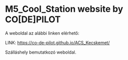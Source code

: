 # M5_Cool_Station website by CO[DE]PILOT

A weboldal az alábbi linken elérhető:

LINK:
https://co-de-pilot.github.io/ACS_Kecskemet/

Szálláshely bemutatkozó weboldal.
